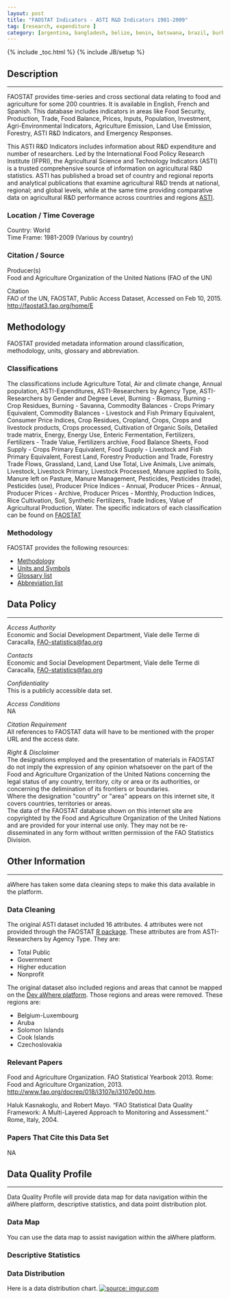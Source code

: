 ```yaml
---
layout: post
title: "FAOSTAT Indicators - ASTI R&D Indicators 1981-2009"
tag: [research, expenditure ]
category: [argentina, bangladesh, belize, benin, botswana, brazil, burkina faso, burundi, chile, china, colombia, congo, costa rica, dominican republic, el salvador, eritrea, ethiopia, gabon, the gambia, ghana, guatemala, guinea, honduras, india, indonesia, iran, jordan, kenya, laos, madagascar, malawi, malaysia, mali, mauritania, mauritius, mexico, morocco, mozambique, myanmar, namibia, nepal, nicaragua, niger, nigeria, pakistan, panama, papua new guinea, paraguay, philippines, rwanda, senegal, sierra leone, south africa, sri lanka, sudan, syria, tanzania, togo, tunisia, uganda, uruguay, vietnam, zambia]
---
```


{% include _toc.html %}
{% include JB/setup %}


## Description
---
FAOSTAT provides time-series and cross sectional  data relating to food and agriculture for some 200 countries. It is available in English, French and Spanish. This database includes indicators in areas like Food Security, Production, Trade, Food Balance, Prices, Inputs, Population, Investment, Agri-Environmental Indicators, Agriculture Emission, Land Use Emission, Forestry, ASTI R&D Indicators, and Emergency Responses.   

This ASTI R&D Indicators includes information about R&D expenditure and number of researchers. Led by the International Food Policy Research Institute (IFPRI), the Agricultural Science and Technology Indicators (ASTI) is a trusted comprehensive source of information on agricultural R&D statistics. ASTI has published a broad set of country and regional reports and analytical publications that examine agricultural R&D trends at national, regional; and global levels, while at the same time providing comparative data on agricultural R&D performance across countries and regions [ASTI][6].   


### Location / Time Coverage
Country: World  
Time Frame: 1981-2009 (Various by country)  

### Citation / Source
Producer(s)   
Food and Agriculture Organization of the United Nations (FAO of the UN) 

Citation  
FAO of the UN, FAOSTAT, Public Access Dataset, Accessed on Feb 10, 2015. http://faostat3.fao.org/home/E

## Methodology

FAOSTAT provided metadata information around classification, methodology, units, glossary and abbreviation.
 
### Classifications

The classifications include Agriculture Total, Air and climate change, Annual population, ASTI-Expenditures, ASTI-Researchers by Agency Type, ASTI-Researchers by Gender and Degree Level, Burning - Biomass, Burning - Crop Residues, Burning - Savanna, Commodity Balances - Crops Primary Equivalent, Commodity Balances - Livestock and Fish Primary Equivalent, Consumer Price Indices, Crop Residues, Cropland, Crops, Crops and livestock products, Crops processed, Cultivation of Organic Soils, Detailed trade matrix, Energy, Energy Use, Enteric Fermentation, Fertilizers, Fertilizers - Trade Value, Fertilizers archive, Food Balance Sheets, Food Supply - Crops Primary Equivalent, Food Supply - Livestock and Fish Primary Equivalent, Forest Land, Forestry Production and Trade, Forestry Trade Flows, Grassland, Land, Land Use Total, Live Animals, Live animals, Livestock, Livestock Primary, Livestock Processed, Manure applied to Soils, Manure left on Pasture, Manure Management, Pesticides, Pesticides (trade), Pesticides (use), Producer Price Indices - Annual, Producer Prices - Annual, Producer Prices - Archive, Producer Prices - Monthly, Production Indices, Rice Cultivation, Soil, Synthetic Fertilizers, Trade Indices, Value of Agricultural Production, Water. The specific indicators of each classification can be found on [FAOSTAT][1]

### Methodology    
FAOSTAT provides the following resources:

- [Methodology][2] 
- [Units and Symbols][3]   
- [Glossary list][4]
- [Abbreviation list][5]    

## Data Policy
----
*Access Authority*  
Economic and Social Development Department, Viale delle Terme di Caracalla, FAO-statistics@fao.org

*Contacts*  
Economic and Social Development Department, Viale delle Terme di Caracalla, FAO-statistics@fao.org

*Confidentiality*  
This is a publicly accessible data set.

*Access Conditions*  
NA 

*Citation Requirement*  
All references to FAOSTAT data will have to be mentioned with the proper URL and the access date.

*Right & Disclaimer*  
The designations employed and the presentation of materials in FAOSTAT do not imply the expression of any opinion whatsoever on the part of the Food and Agriculture Organization of the United Nations concerning the legal status of any country, territory, city or area or its authorities, or concerning the delimination of its frontiers or boundaries.  
Where the designation "country" or "area" appears on this internet site, it covers countries, territories or areas.  
The data of the FAOSTAT database shown on this internet site are copyrighted by the Food and Agriculture Organization of the United Nations and are provided for your internal use only. They may not be re-disseminated in any form without written permission of the FAO Statistics Division.  

## Other Information
----
aWhere has taken some data cleaning steps to make this data available in the platform. 

### Data Cleaning
The original ASTI dataset included 16 attributes. 4 attributes were not provided through the FAOSTAT [R package][7]. These attributes are from ASTI-Researchers by Agency Type. They are:

- Total Public
- Government
- Higher education
- Nonprofit

The original dataset also included regions and areas that cannot be mapped on the [Dev aWhere platform][8]. Those regions and areas were removed. These regions are: 
  
- Belgium-Luxembourg
- Aruba
- Solomon Islands
- Cook Islands
- Czechoslovakia

### Relevant Papers
Food and Agriculture Organization. FAO Statistical Yearbook 2013. Rome: Food and Agriculture Organization, 2013. http://www.fao.org/docrep/018/i3107e/i3107e00.htm.  

Haluk Kasnakoglu, and Robert Mayo. “FAO Statistical Data Quality Framework: A Multi-Layered Approach to Monitoring and Assessment.” Rome, Italy, 2004.

### Papers That Cite this Data Set
NA

## Data Quality Profile
----
Data Quality Profile will provide data map for data navigation within the aWhere platform, descriptive statistics, and data point distribution plot. 

### Data Map
You can use the data map to assist navigation within the aWhere platform. 
<script src="https://gist.github.com/yizhexu/50aa86aeb2cf1f487fac.js"></script>

### Descriptive Statistics
<script src="https://gist.github.com/yizhexu/ab3d93b10e4d1265cfd3.js"></script>

### Data Distribution
Here is a data distribution chart. 
<a href="http://imgur.com/AM3e9Vc"><img src="http://i.imgur.com/AM3e9Vc.png" title="source: imgur.com" /></a>


[1]: http://faostat3.fao.org/mes/classifications/E "Classifications" 
[2]: http://faostat3.fao.org/mes/methodology_list/E "Methods & Standards"
[3]: http://faostat3.fao.org/mes/units/E "Standard Units and Symbols used in FAOSTAT"
[4]: http://faostat3.fao.org/mes/glossary/E "Glossary List"
[5]: http://faostat3.fao.org/mes/abbreviations/E "Abbreviations List"
[6]: http://faostat3.fao.org/download/E/*/E "Agri-Environmental Indicators"
[7]: http://cran.r-project.org/web/packages/FAOSTAT/index.html "FAOSTAT: A complementary package to the FAOSTAT database and the Statistical Yearbook of the Food and Agricultural Organization of the United Nations"
[8]: http://apps.awhere.com/ "aWhere Platform"